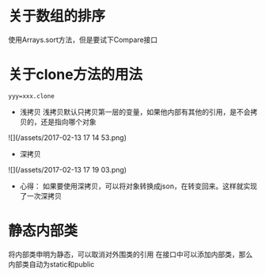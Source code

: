 # 关于数组的排序
使用Arrays.sort方法，但是要试下Compare接口
# 关于clone方法的用法
`
yyy=xxx.clone
`
* 浅拷贝
浅拷贝默认只拷贝第一层的变量，如果他内部有其他的引用，是不会拷贝的，还是指向哪个对象

![](/assets/2017-02-13 17 14 53.png)

* 深拷贝

![](/assets/2017-02-13 17 19 03.png)
* 心得：
如果要使用深拷贝，可以将对象转换成json，在转变回来。这样就实现了一次深拷贝

# 静态内部类
将内部类申明为静态，可以取消对外围类的引用
在接口中可以添加内部类，那么内部类自动为static和public

